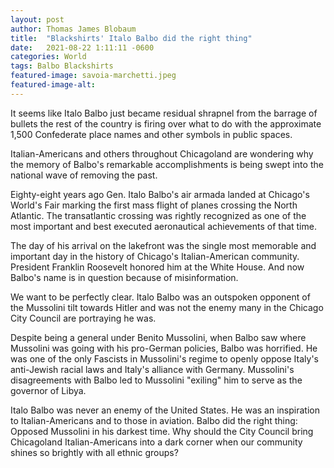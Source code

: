 ```yaml
---
layout: post 
author: Thomas James Blobaum 
title:  "Blackshirts' Italo Balbo did the right thing"
date:   2021-08-22 1:11:11 -0600
categories: World
tags: Balbo Blackshirts 
featured-image: savoia-marchetti.jpeg
featured-image-alt: 
---
```


It seems like Italo Balbo just became residual shrapnel from the barrage of bullets the rest of the country is firing over what to do with the approximate 1,500 Confederate place names and other symbols in public spaces.

Italian-Americans and others throughout Chicagoland are wondering why the memory of Balbo's remarkable accomplishments is being swept into the national wave of removing the past.

Eighty-eight years ago Gen. Italo Balbo's air armada landed at Chicago's World's Fair marking the first mass flight of planes crossing the North Atlantic. The transatlantic crossing was rightly recognized as one of the most important and best executed aeronautical achievements of that time.

The day of his arrival on the lakefront was the single most memorable and important day in the history of Chicago's Italian-American community. President Franklin Roosevelt honored him at the White House. And now Balbo's name is in question because of misinformation.

We want to be perfectly clear. Italo Balbo was an outspoken opponent of the Mussolini tilt towards Hitler and was not the enemy many in the Chicago City Council are portraying he was.

Despite being a general under Benito Mussolini, when Balbo saw where Mussolini was going with his pro-German policies, Balbo was horrified. He was one of the only Fascists in Mussolini's regime to openly oppose Italy's anti-Jewish racial laws and Italy's alliance with Germany. Mussolini's disagreements with Balbo led to Mussolini "exiling" him to serve as the governor of Libya.

Italo Balbo was never an enemy of the United States. He was an inspiration to Italian-Americans and to those in aviation. Balbo did the right thing: Opposed Mussolini in his darkest time. Why should the City Council bring Chicagoland Italian-Americans into a dark corner when our community shines so brightly with all ethnic groups?


